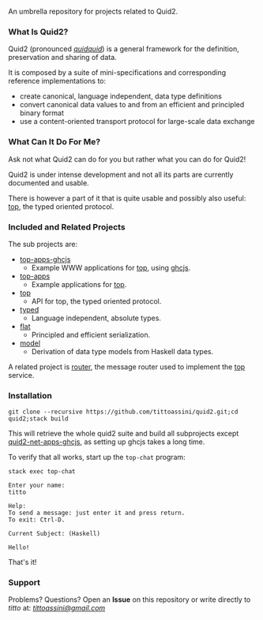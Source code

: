 An umbrella repository for projects related to Quid2.

### What Is Quid2? 

Quid2 (pronounced *[quidquid](https://en.wiktionary.org/wiki/quidquid)*) is a general framework for the definition, preservation and sharing of data.

It is composed by a suite of mini-specifications and corresponding reference implementations to:
* create canonical, language independent, data type definitions
* convert canonical data values to and from an efficient and principled binary format
* use a content-oriented transport protocol for large-scale data exchange

### What Can It Do For Me?

Ask not what Quid2 can do for you but rather what you can do for Quid2!

Quid2 is under intense development and not all its parts are currently documented and usable.

There is however a part of it that is quite usable and possibly also useful: [top](https://github.com/tittoassini/top), the typed oriented protocol.

### Included and Related Projects

The sub projects are:
* [top-apps-ghcjs](https://github.com/tittoassini/top-apps-ghcjs)
  * Example WWW applications for [top](https://github.com/tittoassini/top), using [ghcjs](https://github.com/ghcjs/ghcjs).
* [top-apps](https://github.com/tittoassini/top-apps)
  * Example applications for [top](https://github.com/tittoassini/top).
* [top](https://github.com/tittoassini/top)
  * API for top, the typed oriented protocol.
* [typed](https://github.com/tittoassini/typed)
  * Language independent, absolute types.
* [flat](https://github.com/tittoassini/flat)
  * Principled and efficient serialization.
* [model](https://github.com/tittoassini/model)
  * Derivation of data type models from Haskell data types.

A related project is [router](https://github.com/tittoassini/router), the message router used to implement the [top](https://github.com/tittoassini/top) service.

### Installation

`git clone --recursive https://github.com/tittoassini/quid2.git;cd quid2;stack build`

This will retrieve the whole quid2 suite and build all subprojects except [quid2-net-apps-ghcjs](https://github.com/tittoassini/top-apps-ghcjs), as setting up ghcjs takes a long time.

To verify that all works, start up the `top-chat` program:

```
stack exec top-chat

Enter your name:
titto

Help:
To send a message: just enter it and press return.
To exit: Ctrl-D.

Current Subject: (Haskell)

Hello!
```

That's it!

### Support
Problems? Questions? Open an **Issue** on this repository or write directly to *titto* at: *tittoassini@gmail.com*
